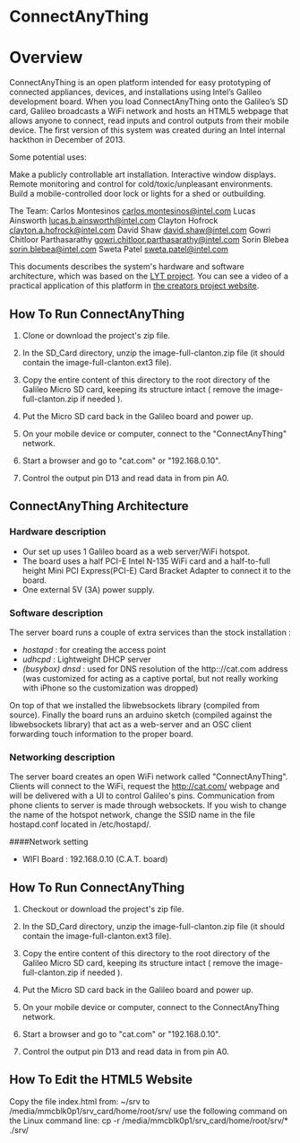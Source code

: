 ConnectAnyThing
============

# Overview

ConnectAnyThing is an open platform intended for easy prototyping of connected appliances, devices, and installations using Intel’s Galileo development board.  When you load ConnectAnyThing onto the Galileo’s SD card, Galileo broadcasts a WiFi network and hosts an HTML5 webpage that allows anyone to connect, read inputs and control outputs from their mobile device. The first version of this system was created during an Intel internal hackthon in December of 2013.


Some potential uses:

Make a publicly controllable art installation.
Interactive window displays.
Remote monitoring and control for cold/toxic/unpleasant environments.
Build a mobile-controlled door lock or lights for a shed or outbuilding.


The Team:
Carlos Montesinos <carlos.montesinos@intel.com>
Lucas Ainsworth <lucas.b.ainsworth@intel.com>
Clayton Hofrock <clayton.a.hofrock@intel.com>
David Shaw <david.shaw@intel.com>
Gowri Chitloor Parthasarathy <gowri.chitloor.parthasarathy@intel.com>
Sorin Blebea <sorin.blebea@intel.com>
Sweta Patel <sweta.patel@intel.com>

This documents describes the system's hardware and software architecture, which was based on the [LYT project]( https://github.com/secondstory/LYT ). You can see a video of a practical application of this platform in [the creators project website](http://thecreatorsproject.vice.com/the-makers-series/the-makers-lit-by-second-story).

## How To Run ConnectAnyThing

1) Clone or download the project's zip file.

2) In the SD_Card directory, unzip the image-full-clanton.zip file (it should contain the image-full-clanton.ext3 file).

3) Copy the entire content of this directory to the root directory of the Galileo Micro SD card, keeping its structure intact ( remove the image-full-clanton.zip if needed ).

4) Put the Micro SD card back in the Galileo board and power up.

5) On your mobile device or computer, connect to the "ConnectAnyThing" network.

6) Start a browser and go to "cat.com" or "192.168.0.10".

7) Control the output pin D13 and read data in from pin A0.

## ConnectAnyThing Architecture 

### Hardware description

* Our set up uses 1 Galileo board as a web server/WiFi hotspot.
* The board uses a half PCI-E Intel N-135 WiFi card and a half-to-full height Mini PCI Express(PCI-E) Card Bracket Adapter to connect it to the board.
* One external 5V (3A) power supply.

### Software description

The server board runs a couple of extra services than the stock installation :

* *hostapd* : for creating the access point
* *udhcpd* : Lightweight DHCP server
* *(busybox) dnsd* : used for DNS resolution of the http:://cat.com address (was customized for acting as a captive portal, but not really working with iPhone so the customization was dropped)

On top of that we installed the libwebsockets library (compiled from source).
Finally the board runs an arduino sketch (compiled against the libwebsockets library) that act as a web-server and an OSC client forwarding touch information to the proper board.

### Networking description

The server board creates an open WiFi network called "ConnectAnyThing".
Clients will connect to the WiFi, request the http://cat.com/ webpage and will be delivered with a UI to control Galileo's pins.
Communication from phone clients to server is made through websockets.
If you wish to change the name of the hotspot network, change the SSID name in the file hostapd.conf located in /etc/hostapd/.

####Network setting
 
* WIFI Board : 192.168.0.10  (C.A.T. board)

## How To Run ConnectAnyThing

1) Checkout or download the project's zip file.

2) In the SD_Card directory, unzip the image-full-clanton.zip file (it should contain the image-full-clanton.ext3 file).

3) Copy the entire content of this directory to the root directory of the Galileo Micro SD card, keeping its structure intact ( remove the image-full-clanton.zip if needed ).

4) Put the Micro SD card back in the Galileo board and power up.

5) On your mobile device or computer, connect to the ConnectAnyThing network.

6) Start a browser and go to "cat.com" or "192.168.0.10".

7) Control the output pin D13 and read data in from pin A0.


## How To Edit the HTML5 Website
Copy the file index.html from: ~/srv to /media/mmcblk0p1/srv_card/home/root/srv/ use the following command on the Linux command line:
cp -r /media/mmcblk0p1/srv_card/home/root/srv/* ./srv/